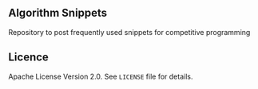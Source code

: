 ## Algorithm Snippets
Repository to post frequently used snippets for competitive programming

## Licence
Apache License Version 2.0. See `LICENSE` file for details.
